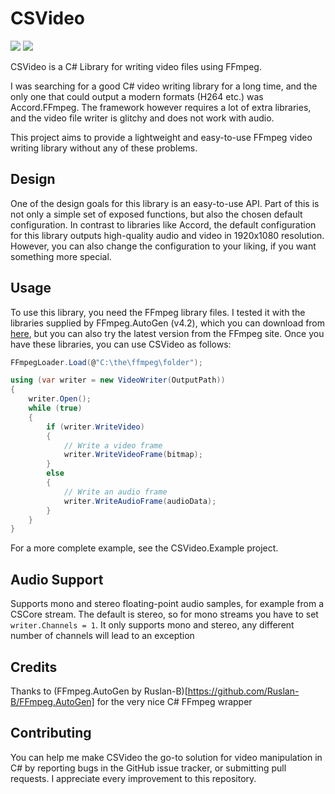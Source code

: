 # CSVideo
[![](https://img.shields.io/nuget/v/CSVideo)](https://www.nuget.org/packages/CSVideo) ![](https://img.shields.io/github/license/Twometer/CSVideo)

CSVideo is a C# Library for writing video files using FFmpeg.

I was searching for a good C# video writing library for a long time, and the only one
that could output a modern formats (H264 etc.) was Accord.FFmpeg. The framework however
requires a lot of extra libraries, and the video file writer is glitchy and does not work with audio.

This project aims to provide a lightweight and easy-to-use FFmpeg video writing library without
any of these problems.

## Design
One of the design goals for this library is an easy-to-use API. Part of this is not only a simple set of
exposed functions, but also the chosen default configuration. In contrast to libraries like Accord, the
default configuration for this library outputs high-quality audio and video in 1920x1080 resolution. However,
you can also change the configuration to your liking, if you want something more special.

## Usage
To use this library, you need the FFmpeg library files. I tested it with the libraries supplied by FFmpeg.AutoGen (v4.2),
which you can download from [here](https://github.com/Ruslan-B/FFmpeg.AutoGen/tree/master/FFmpeg/bin/x64), but you can
also try the latest version from the FFmpeg site. Once you have these libraries, you can use CSVideo as follows:

```csharp
FFmpegLoader.Load(@"C:\the\ffmpeg\folder");

using (var writer = new VideoWriter(OutputPath))
{
	writer.Open();
	while (true)
	{
		if (writer.WriteVideo)
		{
			// Write a video frame
			writer.WriteVideoFrame(bitmap);
		}
		else
		{
			// Write an audio frame
			writer.WriteAudioFrame(audioData);
		}
	}
}
```

For a more complete example, see the CSVideo.Example project.

## Audio Support
Supports mono and stereo floating-point audio samples, for example from a CSCore stream. The default is stereo, so
for mono streams you have to set `writer.Channels = 1`. It only supports mono and stereo, any different number of
channels will lead to an exception

## Credits
Thanks to (FFmpeg.AutoGen by Ruslan-B)[https://github.com/Ruslan-B/FFmpeg.AutoGen] for the very nice C# FFmpeg wrapper

## Contributing
You can help me make CSVideo the go-to solution for video manipulation in C# by reporting bugs
in the GitHub issue tracker, or submitting pull requests. I appreciate every improvement to this repository.